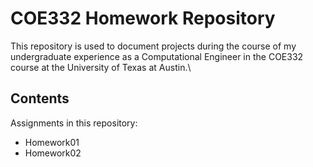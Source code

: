# COE332 Homework Repository
This repository is used to document projects during the course of my undergraduate experience as a Computational Engineer in the COE332 course at the University of Texas at Austin.\
## Contents
Assignments in this repository:
* Homework01
* Homework02 
